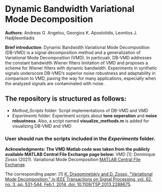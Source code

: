 # Dynamic Bandwidth Variational Mode Decomposition

**Authors**: Andreas G. Angelou, Georgios K. Apostolidis, Leontios J. Hadjileontiadis

**Brief introduction**: Dynamic Bandwidth Variational Mode Decomposition (DB-VMD) is a signal decomposition method and a generalization of Variational Mode Decomposition (VMD). In particualr, DB-VMD addresses the constant bandwidth Wiener filters limitation of VMD and proposes a scheme for Wiener filters with dynamic bandwidth. Experiments in synthetic signals underscore DB-VMD’s superior noise robustness and adaptability in comparison to VMD, paving the way for many applications, especially when the analyzed signals are contaminated with noise.

## The repository is structured as follows:
- *Method_Scripts* folder: Script implementations of DB-VMD and VMD
- *Experiments* folder: Experiment scripts about **tone seperation** and **noise robustness**. Also, a script named **visualize_methods.m** is added for visualizing DB-VMD and VMD

### User should run the scripts included in the *Experiments* folder.


**Acknowledgments: The VMD Matlab code was taken from the publicly available MATLAB Central File Exchange page below:**
VMD [1]: Dominique Zosso (2021). Variational Mode Decomposition [MATLAB Central File Exchange](https://www.mathworks.com/matlabcentral/fileexchange/44765-variational-mode-decomposition).

The corresponding paper:
[1] [K. Dragomiretskiy and D. Zosso, "Variational Mode Decomposition," in IEEE Transactions on Signal Processing, vol. 62, no. 3, pp. 531-544, Feb.1, 2014, doi: 10.1109/TSP.2013.2288675](https://ieeexplore.ieee.org/abstract/document/6655981).
